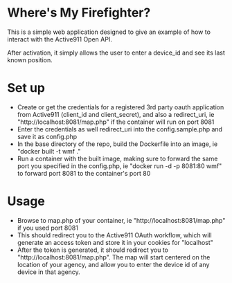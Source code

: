 Where's My Firefighter?
===

This is a simple web application designed to give an example of how to interact with the Active911 Open API.

After activation, it simply allows the user to enter a device_id and see its last known position.


Set up
===
- Create or get the credentials for a registered 3rd party oauth application from Active911 (client_id and client_secret), and also a redirect_uri, ie "http://localhost:8081/map.php" if the container will run on port 8081
- Enter the credentials as well redirect_uri into the config.sample.php and save it as config.php
- In the base directory of the repo, build the Dockerfile into an image, ie "docker built -t wmf ."
- Run a container with the built image, making sure to forward the same port you specified in the config.php, ie "docker run -d -p 8081:80 wmf" to forward port 8081 to the container's port 80

Usage
===

- Browse to map.php of your container, ie "http://localhost:8081/map.php" if you used port 8081
- This should redirect you to the Active911 OAuth workflow, which will generate an access token and store it in your cookies for "localhost"
- After the token is generated, it should redirect you to "http://localhost:8081/map.php".  The map will start centered on the location of your agency, and allow you to enter the device id of any device in that agency.
